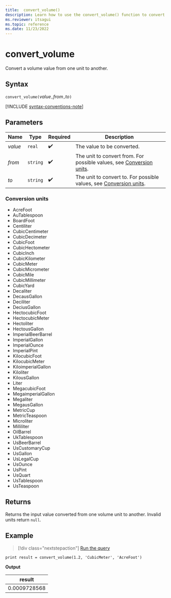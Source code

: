 ```yaml
---
title:  convert_volume()
description: Learn how to use the convert_volume() function to convert a volume input value from one unit to another.
ms.reviewer: itsagui
ms.topic: reference
ms.date: 11/23/2022
---
```

# convert_volume

Convert a volume value from one unit to another.

## Syntax

`convert_volume(`*value*`,`*from*`,`*to*`)`

[!INCLUDE [syntax-conventions-note](../../includes/syntax-conventions-note.md)]

## Parameters

| Name | Type | Required | Description |
|--|--|--|--|
| *value* | `real` |  :heavy_check_mark: | The value to be converted. |
| *from* | `string` |  :heavy_check_mark: | The unit to convert from. For possible values, see [Conversion units](#conversion-units). |
| *to* | `string` |  :heavy_check_mark: | The unit to convert to. For possible values, see [Conversion units](#conversion-units). |

### Conversion units

* AcreFoot
* AuTablespoon
* BoardFoot
* Centiliter
* CubicCentimeter
* CubicDecimeter
* CubicFoot
* CubicHectometer
* CubicInch
* CubicKilometer
* CubicMeter
* CubicMicrometer
* CubicMile
* CubicMillimeter
* CubicYard
* Decaliter
* DecausGallon
* Deciliter
* DeciusGallon
* HectocubicFoot
* HectocubicMeter
* Hectoliter
* HectousGallon
* ImperialBeerBarrel
* ImperialGallon
* ImperialOunce
* ImperialPint
* KilocubicFoot
* KilocubicMeter
* KiloimperialGallon
* Kiloliter
* KilousGallon
* Liter
* MegacubicFoot
* MegaimperialGallon
* Megaliter
* MegausGallon
* MetricCup
* MetricTeaspoon
* Microliter
* Milliliter
* OilBarrel
* UkTablespoon
* UsBeerBarrel
* UsCustomaryCup
* UsGallon
* UsLegalCup
* UsOunce
* UsPint
* UsQuart
* UsTablespoon
* UsTeaspoon

## Returns

Returns the input value converted from one volume unit to another. Invalid units return `null`.

## Example

> [!div class="nextstepaction"]
> <a href="https://dataexplorer.azure.com/clusters/help/databases/Samples?query=H4sIAAAAAAAAAysoyswrUShKLS7NKVGwVUjOzytLLSqJL8vPKc1N1TDUM9JRUHcuTcpM9k0tSS1SB/Ick4tS3fLzS9Q1Abo7scQ8AAAA" target="_blank">Run the query</a>

```kusto
print result = convert_volume(1.2, 'CubicMeter', 'AcreFoot')
```

**Output**

|result|
|---|
|0.0009728568|
